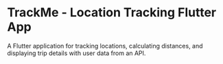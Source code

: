 # TrackMe - Location Tracking Flutter App

A Flutter application for tracking locations, calculating distances, and displaying trip details with user data from an API.
